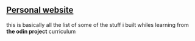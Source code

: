 ## [Personal website](https://kojokwakye.github.io)

this is basically all the list of some of the stuff i built whiles learning from **the odin project** curriculum
